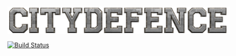 ![City Defence](docs/logo-small.png)

[![Build Status][jenkins-image]][jenkins-url]

[jenkins-image]: https://ci.greenfieldmc.com/buildStatus/icon?job=city-defence
[jenkins-url]: https://ci.greenfieldmc.com/job/city-defence/
